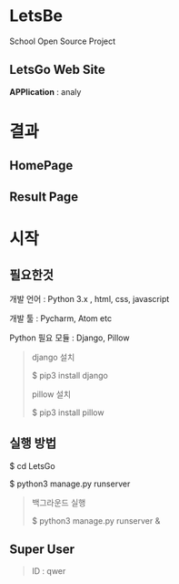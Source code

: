 # LetsBe
School Open Source Project



## LetsGo Web Site

**APPlication** : analy



# 결과

## HomePage



## Result Page

# 시작

## 필요한것

개발 언어 : Python 3.x , html, css, javascript

개발 툴 : Pycharm, Atom etc

Python 필요 모듈 : Django, Pillow

> django 설치
>
> $ pip3 install django
>
> pillow 설치
>
> $ pip3 install pillow



## 실행 방법

$ cd LetsGo

$ python3 manage.py runserver

> 백그라운드 실행
>
> $ python3 manage.py runserver &



## Super User

> ID : qwer
